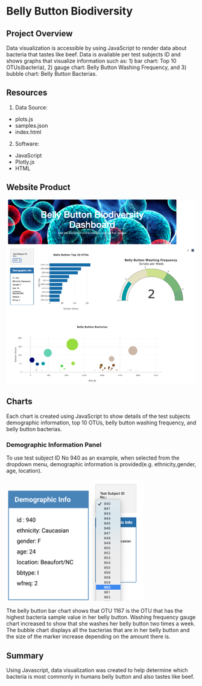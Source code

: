 # Belly Button Biodiversity

## Project Overview
Data visualization is accessible by using JavaScript to render data about bacteria that tastes like beef.  Data is available per test subjects ID and shows graphs that visualize information such as: 1) bar chart: Top 10 OTUs(bacteria), 2) gauge chart: Belly Button Washing Frequency, and 3) bubble chart: Belly Button Bacterias.

## Resources
1. Data Source:
- plots.js
- samples.json
- index.html

2. Software:
- JavaScript
- Plotly.js
- HTML

## Website Product
<img width=“500” alt=“” src="https://github.com/estherhk/Belly_Button_Biodiversity/blob/master/images/html.png"> 

## Charts
Each chart is created using JavaScript to show details of the test subjects demographic information, top 10 OTUs, belly button washing frequency, and belly button bacterias.  

### Demographic Information Panel
To use test subject ID No 940 as an example, when selected from the dropdown menu, demographic information is provided(e.g. ethnicity,gender, age, location).  

<img width=“500” alt=“” src="https://github.com/estherhk/Belly_Button_Biodiversity/blob/master/images/demographic.png"> <img width=“500” alt=“” src="https://github.com/estherhk/Belly_Button_Biodiversity/blob/master/images/dem_panel.png"> 

The belly button bar chart shows that OTU 1167 is the OTU that has the highest bacteria sample value in her belly button.  Washing frequency gauge chart increased to show that she washes her belly button two times a week.  The bubble chart displays all the bacterias that are in her belly button and the size of the marker increase depending on the amount there is.   

## Summary
Using Javascript, data visualization was created to help determine which bacteria is most commonly in humans belly button and also tastes like beef. 
